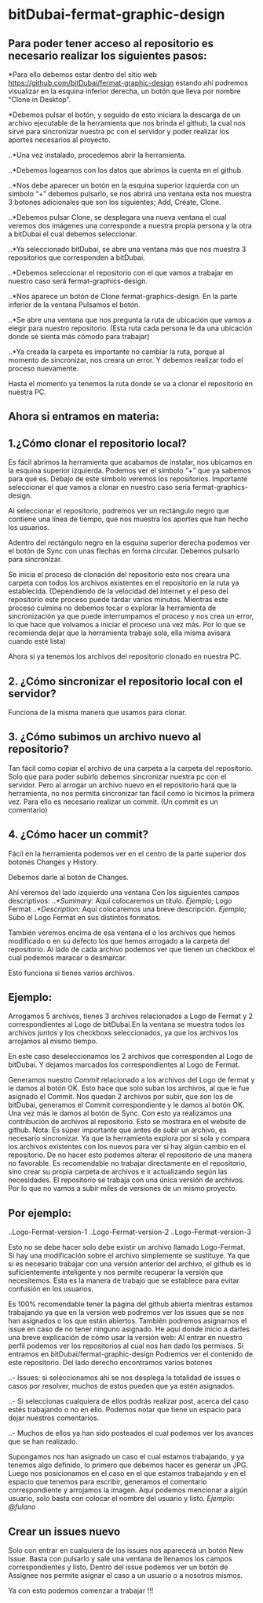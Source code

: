 # bitDubai-fermat-graphic-design

## Para poder tener acceso al repositorio es necesario realizar los siguientes pasos:

*Para ello debemos estar dentro del sitio web https://github.com/bitDubai/fermat-graphic-design
 estando ahí podremos visualizar en la esquina inferior derecha, un botón que lleva por 
 nombre “Clone in Desktop”. 
 
*Debemos pulsar el botón, y seguido de esto iniciara la descarga de un archivo ejecutable
 de la herramienta que nos brinda el github, la cual nos sirve para sincronizar nuestra pc 
 con el servidor y poder realizar los aportes necesarios al proyecto.
 
..*Una vez instalado, procedemos abrir la herramienta. 

..*Debemos logearnos con los datos que abrimos la cuenta en el github.

..*Nos debe aparecer un botón en la esquina superior izquierda con un símbolo “+” debemos 
 pulsarlo, se nos abrirá una ventana esta nos muestra 3 botones adicionales que son los 
 siguientes; Add, Créate, Clone. 
 
..*Debemos pulsar Clone, se desplegara una nueva ventana el cual veremos dos imágenes una 
 corresponde a nuestra propia persona y la otra a bitDubai el cual debemos seleccionar.
 
..*Ya seleccionado bitDubai, se abre una ventana más que nos muestra 3 repositorios que 
corresponden a bitDubai.

..*Debemos seleccionar el repositorio con el que vamos a trabajar en nuestro caso será 
 fermat-graphics-design.
 
..*Nos aparece un botón de Clone fermat-graphics-design. En la parte inferior de la ventana 
 Pulsamos el botón.
 
..*Se abre una ventana que nos pregunta la ruta de ubicación que vamos a elegir para nuestro 
 repositorio. (Esta ruta cada persona le da una ubicación donde se sienta más cómodo 
 para trabajar) 
 
..*Ya creada la carpeta es importante no cambiar la ruta, porque al momento de sincronizar, 
 nos creara un error. Y debemos realizar todo el proceso nuevamente.

Hasta el momento ya tenemos la ruta donde se va a clonar el repositorio en nuestra PC.


## Ahora si entramos en materia:

## 1.¿Cómo clonar el repositorio local?

Es fácil abrimos la herramienta que acabamos de instalar, nos ubicamos en la esquina superior 
izquierda. Podemos ver el símbolo “+” que ya sabemos para qué es. Debajo de este símbolo 
veremos los repositorios. Importante seleccionar el que vamos a clonar en nuestro caso sería 
fermat-graphics-design.

Al seleccionar el repositorio, podremos ver un rectángulo negro que contiene una línea de tiempo, 
que nos muestra los aportes que han hecho los usuarios. 

Adentro del rectángulo negro en la esquina superior derecha podemos ver el botón de Sync 
con unas flechas en forma circular. Debemos pulsarlo para sincronizar.

Se inicia el proceso de clonación del repositorio esto nos creara una carpeta con todos 
los archivos existentes en el repositorio en la ruta ya establecida. (Dependiendo de la 
velocidad del internet y el peso del repositorio este proceso puede tardar varios minutos. 
Mientras este proceso culmina no debemos tocar o explorar la herramienta de sincronización 
ya que puede interrumpamos el proceso y nos crea un error, lo que hace que volvamos a iniciar 
el proceso una vez más. Por lo que se recomienda dejar que la herramienta trabaje sola, 
ella misma avisara cuando esté lista)

Ahora si ya tenemos los archivos del repositorio clonado en nuestra PC.

## 2. ¿Cómo sincronizar el repositorio local con el servidor?

Funciona de la misma manera que usamos para clonar.

## 3. ¿Cómo subimos un archivo nuevo al repositorio?

Tan fácil como copiar el archivo de una carpeta a la carpeta del repositorio. 
Solo que para poder subirlo debemos sincronizar nuestra pc con el servidor. 
Pero al arrogar un archivo nuevo en el repositorio hará que la herramienta, no nos permita 
sincronizar tan fácil como lo hicimos la primera vez. 
Para ello es necesario realizar un commit. (Un commit es un comentario)

## 4. ¿Cómo hacer un commit?

Fácil en la herramienta podemos ver en el centro de  la parte superior dos botones 
Changes y History. 

Debemos darle al botón de Changes.

Ahí veremos del lado izquierdo una ventana 
Con los siguientes campos descriptivos:
.._*Summary:_ Aquí colocaremos un título. _Ejemplo;_ Logo Fermat
.._*Description:_ Aquí colocaremos una breve descripción. _Ejemplo;_ Subo el Logo Fermat en sus 
 distintos formatos.

También veremos encima de esa ventana el o los archivos que hemos modificado o en su defecto 
los que hemos arrogado a la carpeta del repositorio. Al lado de cada archivo podemos ver que 
tienen un checkbox el cual podemos maracar o desmarcar.

Esto funciona si tienes varios archivos.

## Ejemplo:

Arrogamos 5 archivos, tienes 3 archivos relacionados a Logo de Fermat y 2 correspondientes 
al Logo de bitDubai.En la ventana se muestra todos los archivos juntos y los checkboxs seleccionados,
ya que los archivos los arrojamos al mismo tiempo.

En este caso deseleccionamos los 2 archivos que corresponden al Logo de bitDubai. Y dejamos 
marcados los correspondientes al Logo de Fermat.

Generamos nuestro _Commit_ relacionado a los archivos del Logo de fermat y le damos al botón OK.
Esto hace que solo suban los archivos, al que le fue asignado el Commit.
Nos quedan 2 archivos por subir, que son los de bitDubai, generamos el Commit correspondiente
y le damos al botón OK.
Una vez más le damos al botón de Sync.
Con esto ya realizamos una contribución de archivos al repositorio. 
Esto se mostrara en el website de github.
Nota: Es súper importante que antes de subir un archivo, es necesario sincronizar. Ya que la 
herramienta explora por si sola y compara los archivos existentes con los nuevos para ver si hay
algún cambio en el repositorio. 
De no hacer esto podemos alterar el repositorio de una manera no favorable.
Es recomendable no trabajar directamente en el repositorio, sino crear su propia carpeta de 
archivos e ir actualizando según las necesidades.
El repositorio se trabaja con una única versión de archivos. Por lo que no vamos a subir 
miles de versiones de un mismo proyecto. 

## Por ejemplo: 
..Logo-Fermat-version-1
..Logo-Fermat-version-2
..Logo-Fermat-version-3

Esto no se debe hacer solo debe existir un archivo llamado Logo-Fermat.  
Si hay una modificación sobre el archivo simplemente se sustituye.
Ya que si es necesario trabajar con una versión anterior del archivo, el github es lo 
suficientemente inteligente y nos permite recuperar la versión que necesitemos.
Esta es la manera de trabajo que se establece para evitar confusión en los usuarios.

Es 100% recomendable tener la página del github abierta mientras estamos trabajando ya que 
en la versión web podremos ver los issues que se nos han asignados o los que están abiertos. 
También podremos asignarnos el issue en caso de no tener ninguno asignado. 
He aquí donde inicio a darles una breve explicación de cómo usar la versión web:
Al entrar en nuestro perfil podemos ver los repositorios al cual nos han dado los permisos.
Si entramos en bitDubai/fermat-graphic-design
Podremos ver el contenido de este repositorio.
Del lado derecho encontramos varios botones 

..-	Issues: si seleccionamos ahí se nos desplega la totalidad de issues o casos por resolver,
 muchos de estos pueden que ya estén asignados. 

..-	Si seleccionas cualquiera de ellos podrás realizar post, acerca del caso estés trabajando
 o no en ello. Podemos notar que tiene un espacio para dejar nuestros comentarios.

..-	Muchos de ellos ya han sido posteados el cual podemos ver los avances que se 
han realizado.

Supongamos nos han asignado un caso el cual estamos trabajando, y ya tenemos algo definido, 
lo primero que debemos hacer es generar un JPG. 
Luego nos posicionamos en el caso en el que estamos trabajando y en el espacio que tenemos 
para escribir, generamos el comentario correspondiente y arrojamos la imagen. Aquí podemos 
mencionar a algún usuario, solo basta con colocar el nombre del usuario y listo. 
_Ejemplo: @fulano_

## Crear un issues nuevo 

Solo con entrar en cualquiera de los issues nos aparecerá un botón New Issue.
Basta con pulsarlo y sale una ventana de llenamos los campos correspondientes y listo.
Dentro del issue podemos ver un botón de Assignee nos permite asignar el caso a un usuario
o a nosotros mismos.

Ya con esto podemos comenzar a trabajar !!!





    	


